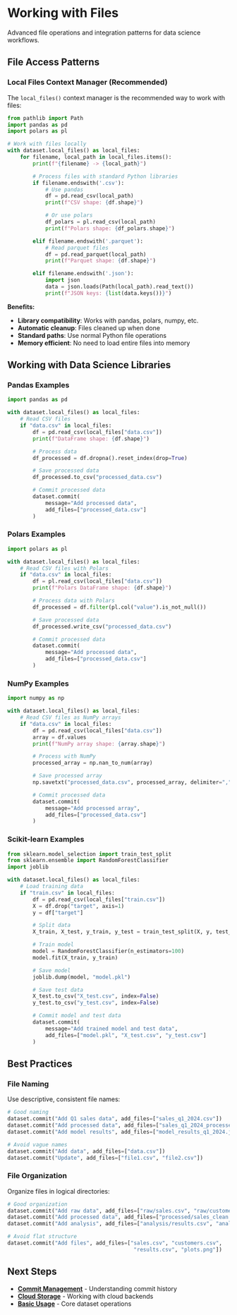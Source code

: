 # Working with Files

Advanced file operations and integration patterns for data science workflows.

## File Access Patterns

### Local Files Context Manager (Recommended)

The `local_files()` context manager is the recommended way to work with files:

```python
from pathlib import Path
import pandas as pd
import polars as pl

# Work with files locally
with dataset.local_files() as local_files:
    for filename, local_path in local_files.items():
        print(f"{filename} -> {local_path}")

        # Process files with standard Python libraries
        if filename.endswith('.csv'):
            # Use pandas
            df = pd.read_csv(local_path)
            print(f"CSV shape: {df.shape}")

            # Or use polars
            df_polars = pl.read_csv(local_path)
            print(f"Polars shape: {df_polars.shape}")

        elif filename.endswith('.parquet'):
            # Read parquet files
            df = pd.read_parquet(local_path)
            print(f"Parquet shape: {df.shape}")

        elif filename.endswith('.json'):
            import json
            data = json.loads(Path(local_path).read_text())
            print(f"JSON keys: {list(data.keys())}")
```

**Benefits:**

- **Library compatibility**: Works with pandas, polars, numpy, etc.
- **Automatic cleanup**: Files cleaned up when done
- **Standard paths**: Use normal Python file operations
- **Memory efficient**: No need to load entire files into memory

## Working with Data Science Libraries

### Pandas Examples

```python
import pandas as pd

with dataset.local_files() as local_files:
    # Read CSV files
    if "data.csv" in local_files:
        df = pd.read_csv(local_files["data.csv"])
        print(f"DataFrame shape: {df.shape}")

        # Process data
        df_processed = df.dropna().reset_index(drop=True)

        # Save processed data
        df_processed.to_csv("processed_data.csv")

        # Commit processed data
        dataset.commit(
            message="Add processed data",
            add_files=["processed_data.csv"]
        )
```

### Polars Examples

```python
import polars as pl

with dataset.local_files() as local_files:
    # Read CSV files with Polars
    if "data.csv" in local_files:
        df = pl.read_csv(local_files["data.csv"])
        print(f"Polars DataFrame shape: {df.shape}")

        # Process data with Polars
        df_processed = df.filter(pl.col("value").is_not_null())

        # Save processed data
        df_processed.write_csv("processed_data.csv")

        # Commit processed data
        dataset.commit(
            message="Add processed data",
            add_files=["processed_data.csv"]
        )
```

### NumPy Examples

```python
import numpy as np

with dataset.local_files() as local_files:
    # Read CSV files as NumPy arrays
    if "data.csv" in local_files:
        df = pd.read_csv(local_files["data.csv"])
        array = df.values
        print(f"NumPy array shape: {array.shape}")

        # Process with NumPy
        processed_array = np.nan_to_num(array)

        # Save processed array
        np.savetxt("processed_data.csv", processed_array, delimiter=",")

        # Commit processed data
        dataset.commit(
            message="Add processed array",
            add_files=["processed_data.csv"]
        )
```

### Scikit-learn Examples

```python
from sklearn.model_selection import train_test_split
from sklearn.ensemble import RandomForestClassifier
import joblib

with dataset.local_files() as local_files:
    # Load training data
    if "train.csv" in local_files:
        df = pd.read_csv(local_files["train.csv"])
        X = df.drop("target", axis=1)
        y = df["target"]

        # Split data
        X_train, X_test, y_train, y_test = train_test_split(X, y, test_size=0.2)

        # Train model
        model = RandomForestClassifier(n_estimators=100)
        model.fit(X_train, y_train)

        # Save model
        joblib.dump(model, "model.pkl")

        # Save test data
        X_test.to_csv("X_test.csv", index=False)
        y_test.to_csv("y_test.csv", index=False)

        # Commit model and test data
        dataset.commit(
            message="Add trained model and test data",
            add_files=["model.pkl", "X_test.csv", "y_test.csv"]
        )
```

## Best Practices

### File Naming

Use descriptive, consistent file names:

```python
# Good naming
dataset.commit("Add Q1 sales data", add_files=["sales_q1_2024.csv"])
dataset.commit("Add processed data", add_files=["sales_q1_2024_processed.csv"])
dataset.commit("Add model results", add_files=["model_results_q1_2024.json"])

# Avoid vague names
dataset.commit("Add data", add_files=["data.csv"])
dataset.commit("Update", add_files=["file1.csv", "file2.csv"])
```

### File Organization

Organize files in logical directories:

```python
# Good organization
dataset.commit("Add raw data", add_files=["raw/sales.csv", "raw/customers.csv"])
dataset.commit("Add processed data", add_files=["processed/sales_clean.csv"])
dataset.commit("Add analysis", add_files=["analysis/results.csv", "analysis/plots.png"])

# Avoid flat structure
dataset.commit("Add files", add_files=["sales.csv", "customers.csv",
                                        "results.csv", "plots.png"])
```

## Next Steps

- **[Commit Management](commit-management.md)** - Understanding commit
  history
- **[Cloud Storage](cloud-storage.md)** - Working with cloud backends
- **[Basic Usage](basic-usage.md)** - Core dataset operations
